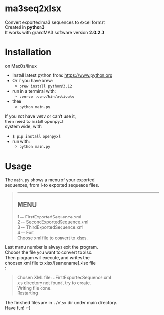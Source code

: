 # ma3seq2xlsx
Convert exported ma3 sequences to excel format  
Created in **python3**  
It works with grandMA3 software version **2.0.2.0**
# Installation
on MacOs/linux
- Install latest python from: https://www.python.org
- Or if you have brew:
  - `brew install python@3.12`
- run in a terminal with:
  - `source .venv/bin/activate`
- then 
  - `python main.py`
 
If you not have _venv_  or can't use it,   
then need to install openpyxl  
system wide, with:

  - `$ pip install openpyxl`
- run with:
  - `python main.py`

# Usage
The `main.py` shows a menu of your exported  
sequences, from 1-to exported sequence files.  
>------------------------------  
>MENU  
>------------------------------  
>1 -- FirstExportedSequence.xml  
>2 -- SecondExportedSequence.xml  
>3 -- ThirdExportedSequence.xml  
>4 -- Exit  
>Choose xml file to convert to xlsxs.  

Last menu number is always exit the program.  
Choose the file you want to convert to xlsx.  
Then program will execute, and writes the  
choosen xml file to xlsx/[samename].xlsx file  
:
>Chosen XML file:  ..FirstExportedSequence.xml  
>xls directory not found, try to create.  
>Writing file done.  
> Restarting  

The finished files are in `./xlsx` dir under main directory.  
Have fun! :-)

